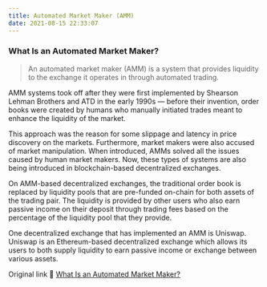```yaml
---
title: Automated Market Maker (AMM)
date: 2021-08-15 22:33:07
---
```



### What Is an Automated Market Maker?

> An automated market maker (AMM) is a system that provides liquidity to the exchange it operates in through automated trading.

AMM systems took off after they were first implemented by Shearson Lehman Brothers and ATD in the early 1990s — before their invention, order books were created by humans who manually initiated trades meant to enhance the liquidity of the market.

This approach was the reason for some slippage and latency in price discovery on the markets. Furthermore, market makers were also accused of market manipulation. When introduced, AMMs solved all the issues caused by human market makers. Now, these types of systems are also being introduced in blockchain-based decentralized exchanges.

On AMM-based decentralized exchanges, the traditional order book is replaced by liquidity pools that are pre-funded on-chain for both assets of the trading pair. The liquidity is provided by other users who also earn passive income on their deposit through trading fees based on the percentage of the liquidity pool that they provide.

One decentralized exchange that has implemented an AMM is Uniswap. Uniswap is an Ethereum-based decentralized exchange which allows its users to both supply liquidity to earn passive income or exchange between various assets.

Original link 🔗 [What Is an Automated Market Maker?](https://coinmarketcap.com/alexandria/glossary/automated-market-maker-amm)

